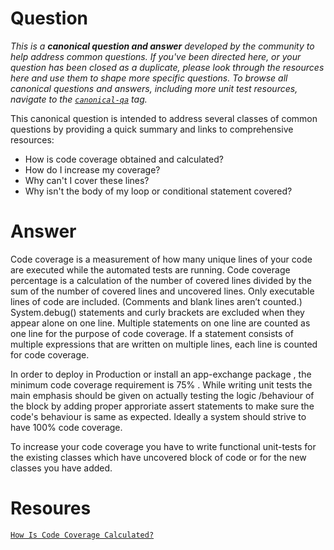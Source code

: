 # Question

*This is a **canonical question and answer** developed by the community to help address common questions. If you've been directed here, or your question has been closed as a duplicate, please look through the resources here and use them to shape more specific questions. To browse all canonical questions and answers, including more unit test resources, navigate to the [`canonical-qa`](https://salesforce.stackexchange.com/questions/tagged/canonical-qa) tag.*

This canonical question is intended to address several classes of common questions by providing a quick summary and links to comprehensive resources:

 - How is code coverage obtained and calculated?
 - How do I increase my coverage? 
 - Why can't I cover these lines?
 - Why isn't the body of my loop or conditional statement covered?

# Answer

Code coverage is a measurement of how many unique lines of your code are executed while the automated tests are running. Code coverage percentage is a calculation of the number of covered lines divided by the sum of the number of covered lines and uncovered lines. Only executable lines of code are included. (Comments and blank lines aren’t counted.) System.debug() statements and curly brackets are excluded when they appear alone on one line. Multiple statements on one line are counted as one line for the purpose of code coverage. If a statement consists of multiple expressions that are written on multiple lines, each line is counted for code coverage.

In order to deploy in Production or install an app-exchange package , the minimum code coverage requirement is 75% . While writing unit tests the main emphasis should be given on actually testing the logic /behaviour of the block by adding proper approriate assert statements to make sure the code's behaviour is same as expected. Ideally a system should strive to have 100% code coverage. 

To increase your code coverage you have to write functional unit-tests for the existing classes which have uncovered block of code or for the new classes you have added. 

# Resoures

[`How Is Code Coverage Calculated?`](https://developer.salesforce.com/docs/atlas.en-us.apexcode.meta/apexcode/apex_code_coverage_intro.htm)

